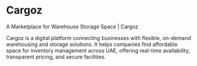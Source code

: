 # Cargoz
A Marketplace for Warehouse Storage Space | Cargoz

Cargoz is a digital platform connecting businesses with flexible, on-demand warehousing and storage solutions. It helps companies find affordable space for inventory management across UAE, offering real-time availability, transparent pricing, and secure facilities.


